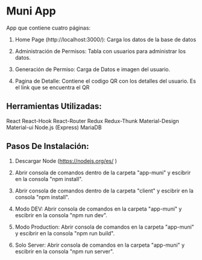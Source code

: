 # Muni App

App que contiene cuatro páginas:

1) Home Page (http://localhost:3000/): Carga los datos de la base de datos 

2) Administración de Permisos: Tabla con usuarios para administrar los datos.

3) Generación de Permiso: Carga de Datos e imagen del usuario.

4) Pagina de Detalle: Contiene el codigo QR con los detalles del usuario. Es el link que se encuentra el QR

## Herramientas Utilizadas:

React React-Hook React-Router Redux Redux-Thunk Material-Design Material-ui
Node.js (Express) MariaDB

## Pasos De Instalación: 

1) Descargar Node (https://nodejs.org/es/ ) 

2) Abrir consola de comandos dentro de la carpeta "app-muni" y escibrir en la consola "npm install".

3) Abrir consola de comandos dentro de la carpeta "client" y escibrir en la consola "npm install".

4) Modo DEV: Abrir consola de comandos en la carpeta "app-muni" y escibrir en la consola "npm run dev".

5) Modo Production: Abrir consola de comandos en la carpeta "app-muni" y escibrir en la consola "npm run build".

6) Solo Server: Abrir consola de comandos en la carpeta "app-muni" y escibrir en la consola "npm run server".
